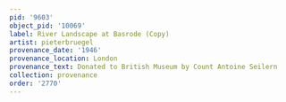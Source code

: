 ```yaml
---
pid: '9603'
object_pid: '10069'
label: River Landscape at Basrode (Copy)
artist: pieterbruegel
provenance_date: '1946'
provenance_location: London
provenance_text: Donated to British Museum by Count Antoine Seilern
collection: provenance
order: '2770'
---
```

